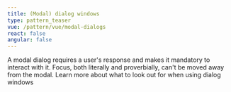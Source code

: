 ```yaml
---
title: (Modal) dialog windows
type: pattern_teaser
vue: /pattern/vue/modal-dialogs
react: false
angular: false
---
```


A modal dialog requires a user's response and makes it mandatory to interact with it. Focus, both literally and proverbially, can't be moved away from the modal. Learn more about what to look out for when using dialog windows
